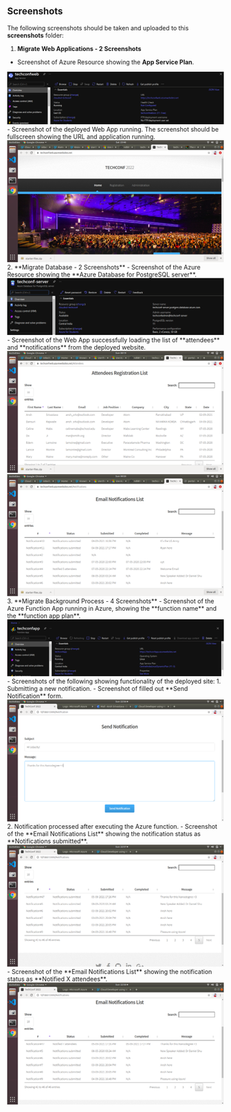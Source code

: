 ## Screenshots

The following screenshots should be taken and uploaded to this **screenshots** folder:

1. **Migrate Web Applications - 2 Screenshots**
 - Screenshot of Azure Resource showing the **App Service Plan**.
 <img src ="Portal App Service Plan.png">
 - Screenshot of the deployed Web App running. The screenshot should be fullscreen showing the URL and application running.
 <img src="Deployed Web App running.png">
2. **Migrate Database - 2 Screenshots**
 - Screenshot of the Azure Resource showing the **Azure Database for PostgreSQL server**.
 <img src="Postgres DB Portal.png">
 - Screenshot of the Web App successfully loading the list of **attendees** and **notifications** from the deployed website.
 <img src="Attendee list.png">
 <img src="Notifications list.png">
3. **Migrate Background Process - 4 Screenshots**
 - Screenshot of the Azure Function App running in Azure, showing the **function name** and the **function app plan**.
 <img src="Function app portal.png">
 - Screenshots of the following showing functionality of the deployed site:
    1. Submitting a new notification.
      - Screenshot of filled out **Send Notification** form.
      <img src="Send Notification form.png">
    2. Notification processed after executing the Azure function.
      - Screenshot of the **Email Notifications List** showing the notification status as **Notifications submitted**.
      <img src="Email Notifications List - Notifications submitted.png">
      - Screenshot of the **Email Notifications List** showing the notification status as **Notified X attendees**.
      <img src="Email Notifications List - Notified X attendees.png">
